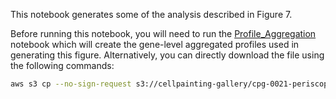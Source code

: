 This notebook generates some of the analysis described in Figure 7.

Before running this notebook, you will need to run the [Profile_Aggregation](Profile_Aggregation) notebook which will create the gene-level aggregated profiles used in generating this figure. Alternatively, you can directly download the file using the following commands:

```bash
aws s3 cp --no-sign-request s3://cellpainting-gallery/cpg-0021-periscope/broad/workspace/profiles/'20210422_6W_CP257_guide_normalized_feature_select_median_merged_ALLBATCHES___DMEM___ALLWELLS_gene_aggregated.csv.gz' ../Profile_Aggregation/outputs/'20210422_6W_CP257_guide_normalized_feature_select_median_merged_ALLBATCHES___DMEM___ALLWELLS_gene_aggregated.csv.gz'
```